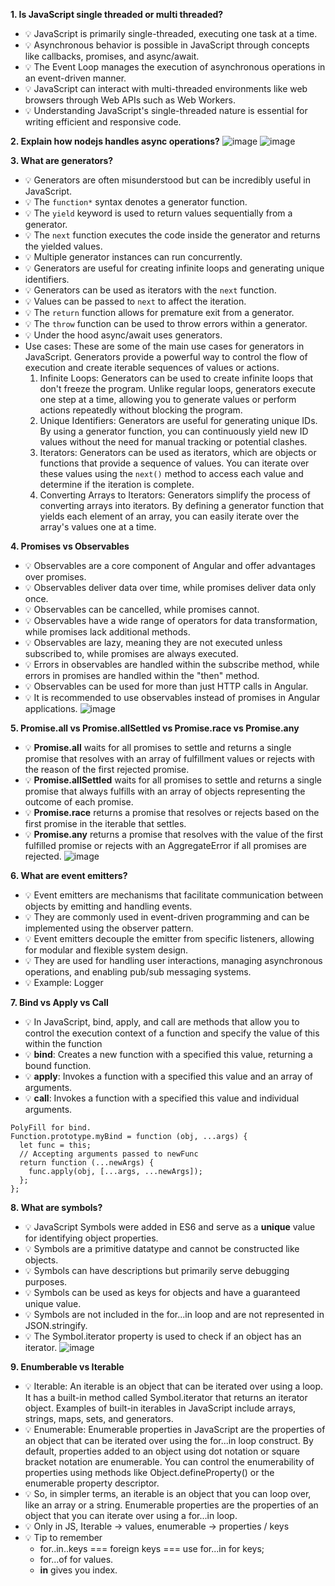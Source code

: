 **1. Is JavaScript single threaded or multi threaded?**
  - 💡 JavaScript is primarily single-threaded, executing one task at a time.
  - 💡 Asynchronous behavior is possible in JavaScript through concepts like callbacks, promises, and async/await.
  - 💡 The Event Loop manages the execution of asynchronous operations in an event-driven manner.
  - 💡 JavaScript can interact with multi-threaded environments like web browsers through Web APIs such as Web Workers.
  - 💡 Understanding JavaScript's single-threaded nature is essential for writing efficient and responsive code.
    
**2. Explain how nodejs handles async operations?**
    ![image](https://github.com/Malong11-007/JS-interview-questions/assets/40298510/2493a28c-0f6a-49ac-b1da-f484ead37352)
    ![image](https://github.com/Malong11-007/javascript-iq/assets/40298510/cf900d82-3e80-4610-8bd7-050ddb597ad2)


**3. What are generators?**

  - 💡 Generators are often misunderstood but can be incredibly useful in JavaScript.
  - 💡 The `function*` syntax denotes a generator function.
  - 💡 The `yield` keyword is used to return values sequentially from a generator.
  - 💡 The `next` function executes the code inside the generator and returns the yielded values.
  - 💡 Multiple generator instances can run concurrently.
  - 💡 Generators are useful for creating infinite loops and generating unique identifiers.
  - 💡 Generators can be used as iterators with the `next` function.
  - 💡 Values can be passed to `next` to affect the iteration.
  - 💡 The `return` function allows for premature exit from a generator.
  - 💡 The `throw` function can be used to throw errors within a generator.
  - 💡 Under the hood async/await uses generators.
  - Use cases: These are some of the main use cases for generators in JavaScript. Generators provide a powerful way to control the flow of execution and create iterable sequences of values or actions.
      1. Infinite Loops: Generators can be used to create infinite loops that don't freeze the program. Unlike regular loops, generators execute one step at a time, allowing you to generate values or perform actions repeatedly without blocking the program.
      2. Unique Identifiers: Generators are useful for generating unique IDs. By using a generator function, you can continuously yield new ID values without the need for manual tracking or potential clashes.
      3. Iterators: Generators can be used as iterators, which are objects or functions that provide a sequence of values. You can iterate over these values using the `next()` method to access each value and determine if the iteration is complete.
      4. Converting Arrays to Iterators: Generators simplify the process of converting arrays into iterators. By defining a generator function that yields each element of an array, you can easily iterate over the array's values one at a time.

**4. Promises vs Observables**

  - 💡 Observables are a core component of Angular and offer advantages over promises.
  - 💡 Observables deliver data over time, while promises deliver data only once.
  - 💡 Observables can be cancelled, while promises cannot.
  - 💡 Observables have a wide range of operators for data transformation, while promises lack additional methods.
  - 💡 Observables are lazy, meaning they are not executed unless subscribed to, while promises are always executed.
  - 💡 Errors in observables are handled within the subscribe method, while errors in promises are handled within the "then" method.
  - 💡 Observables can be used for more than just HTTP calls in Angular.
  - 💡 It is recommended to use observables instead of promises in Angular applications.
  ![image](https://github.com/Malong11-007/JS-interview-questions/assets/40298510/f75a4b60-8256-412b-983a-0d7b95d277d7)

**5. Promise.all vs Promise.allSettled vs Promise.race vs Promise.any**

  - 💡 **Promise.all** waits for all promises to settle and returns a single promise that resolves with an array of fulfillment values or rejects with the reason of the first rejected promise.
  - 💡 **Promise.allSettled** waits for all promises to settle and returns a single promise that always fulfills with an array of objects representing the outcome of each promise.
  - 💡 **Promise.race** returns a promise that resolves or rejects based on the first promise in the iterable that settles.
  - 💡 **Promise.any** returns a promise that resolves with the value of the first fulfilled promise or rejects with an AggregateError if all promises are rejected.
  ![image](https://github.com/Malong11-007/JS-interview-questions/assets/40298510/f98964d5-211f-4e88-8a49-15fccc7c6bb3)

**6. What are event emitters?**

  - 💡 Event emitters are mechanisms that facilitate communication between objects by emitting and handling events.
  - 💡 They are commonly used in event-driven programming and can be implemented using the observer pattern.
  - 💡 Event emitters decouple the emitter from specific listeners, allowing for modular and flexible system design.
  - 💡 They are used for handling user interactions, managing asynchronous operations, and enabling pub/sub messaging systems.
  - 💡 Example: Logger
    
**7. Bind vs Apply vs Call**
  - 💡 In JavaScript, bind, apply, and call are methods that allow you to control the execution context of a function and specify the value of this within the function
  - 💡 **bind**: Creates a new function with a specified this value, returning a bound function.
  - 💡 **apply**: Invokes a function with a specified this value and an array of arguments.
  - 💡 **call**: Invokes a function with a specified this value and individual arguments.
  ```
  PolyFill for bind.
  Function.prototype.myBind = function (obj, ...args) {
    let func = this;
    // Accepting arguments passed to newFunc
    return function (...newArgs) {
      func.apply(obj, [...args, ...newArgs]);
    };
  };
  ```
**8. What are symbols?**

  - 💡 JavaScript Symbols were added in ES6 and serve as a **unique** value for identifying object properties.
  - 💡 Symbols are a primitive datatype and cannot be constructed like objects.
  - 💡 Symbols can have descriptions but primarily serve debugging purposes.
  - 💡 Symbols can be used as keys for objects and have a guaranteed unique value.
  - 💡 Symbols are not included in the for...in loop and are not represented in JSON.stringify.
  - 💡 The Symbol.iterator property is used to check if an object has an iterator.
  ![image](https://github.com/Malong11-007/javascript-iq/assets/40298510/4e34a7ec-40c5-4838-ad1a-6ea2193a0107)

**9. Enumberable vs Iterable**
  
  - 💡 Iterable: An iterable is an object that can be iterated over using a loop. It has a built-in method called Symbol.iterator that returns an iterator object. Examples of built-in iterables in JavaScript include arrays, strings, maps, sets, and generators.
  - 💡 Enumerable: Enumerable properties in JavaScript are the properties of an object that can be iterated over using the for...in loop construct. By default, properties added to an object using dot notation or square bracket notation are enumerable. You can control the enumerability of properties using methods like Object.defineProperty() or the enumerable property descriptor.
  - 💡 So, in simpler terms, an iterable is an object that you can loop over, like an array or a string. Enumerable properties are the properties of an object that you can iterate over using a for...in loop.
  - 💡 Only in JS, Iterable -> values, enumerable -> properties / keys
  - 💡 Tip to remember
      - for..in..keys === foreign keys === use for...in for keys;
      - for...of for values.
      - **in** gives you index.
